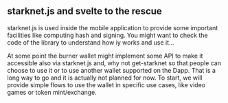 ## starknet.js and svelte to the rescue

starknet.js is used inside the mobile application to provide some important
facilities like computing hash and signing. You might want to check the code of
the library to understand how iy works and use it...

At some point the burner wallet might implement some API to make it accessible
also via starknet.js and, why not get-starknet so that people can choose to use
it or to use another wallet supported on the Dapp. That is a long way to go and
it is actually not planned for now. To start, we will provide simple flows to
use the wallet in specific use cases, like video games or token mint/exchange.

